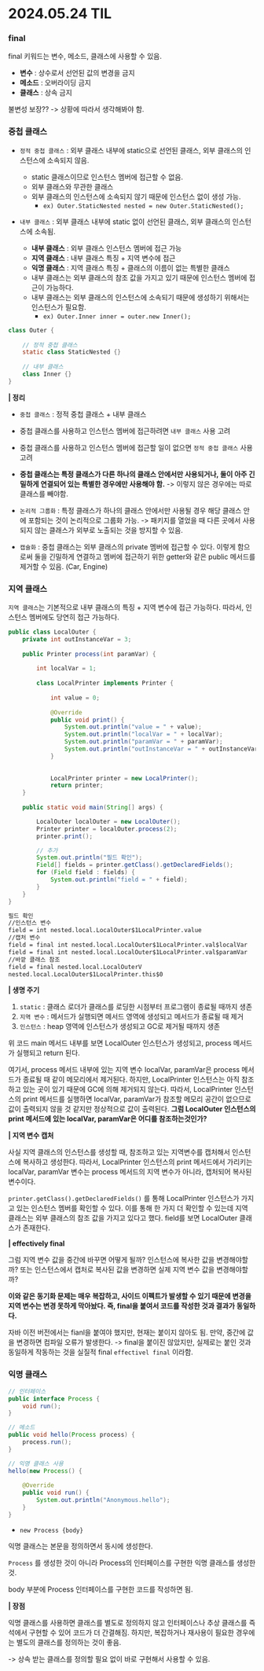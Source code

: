 # 2024.05.24 TIL



### final

final 키워드는 변수, 메소드, 클래스에 사용할 수 있음.

- **변수** : 상수로서 선언된 값의 변경을 금지
- **메소드** : 오버라이딩 금지
- **클래스** : 상속 금지

불변성 보장?? -> 상황에 따라서 생각해봐야 함.



### 중첩 클래스

- `정적 중첩 클래스` : 외부 클래스 내부에 static으로 선언된 클래스, 외부 클래스의 인스턴스에 소속되지 않음.
  - static 클래스이므로 인스턴스 멤버에 접근할 수 없음.
  - 외부 클래스와 무관한 클래스
  - 외부 클래스의 인스턴스에 소속되지 않기 때문에 인스턴스 없이 생성 가능.
    - `ex) Outer.StaticNested nested = new Outer.StaticNested();`

- `내부 클래스` : 외부 클래스 내부에 static 없이 선언된 클래스, 외부 클래스의 인스턴스에 소속됨.
  - **내부 클래스** : 외부 클래스 인스턴스 멤버에 접근 가능
  - **지역 클래스** : 내부 클래스 특징 + 지역 변수에 접근
  - **익명 클래스** : 지역 클래스 특징 + 클래스의 이름이 없는 특별한 클래스
  - 내부 클래스는 외부 클래스의 참조 값을 가지고 있기 때문에 인스턴스 멤버에 접근이 가능하다.
  - 내부 클래스는 외부 클래스의 인스턴스에 소속되기 때문에 생성하기 위해서는 인스턴스가 필요함.
    - `ex) Outer.Inner inner = outer.new Inner();`

```java
class Outer {
    
    // 정적 중첩 클래스
    static class StaticNested {}
    
    // 내부 클래스
    class Inner {}
}
```



**| 정리**

- `중첩 클래스` : 정적 중첩 클래스 + 내부 클래스
- 중첩 클래스를 사용하고 인스턴스 멤버에 접근하려면 `내부 클래스` 사용 고려
- 중첩 클래스를 사용하고 인스턴스 멤버에 접근할 일이 없으면 `정적 중첩 클래스` 사용 고려

- **중첩 클래스는 특정 클래스가 다른 하나의 클래스 안에서만 사용되거나, 둘이 아주 긴밀하게 연결되어 있는 특별한 경우에만 사용해야 함.** -> 이렇지 않은 경우에는 따로 클래스를 빼야함.

- `논리적 그룹화` : 특정 클래스가 하나의 클래스 안에서만 사용될 경우 해당 클래스 안에 포함되는 것이 논리적으로 그룹화 가능. -> 패키지를 열었을 때 다른 곳에서 사용되지 않는 클래스가 외부로 노출되는 것을 방지할 수 있음.
- `캡슐화` : 중첩 클래스는 외부 클래스의 private 멤버에 접근할 수 있다. 이렇게 함으로써 둘을 긴밀하게 연결하고 멤버에 접근하기 위한 getter와 같은 public 메서드를 제거할 수 있음. (Car, Engine)



### 지역 클래스

`지역 클래스`는 기본적으로 내부 클래스의 특징 + 지역 변수에 접근 가능하다. 따라서, 인스턴스 멤버에도 당연히 접근 가능하다.

```java
public class LocalOuter {
    private int outInstanceVar = 3;
    
    public Printer process(int paramVar) {
        
        int localVar = 1;
        
        class LocalPrinter implements Printer {
            
            int value = 0;
            
            @Override
            public void print() {
                System.out.println("value = " + value);
                System.out.println("localVar = " + localVar);
                System.out.println("paramVar = " + paramVar);
                System.out.println("outInstanceVar = " + outInstanceVar);
            }
        
            
            LocalPrinter printer = new LocalPrinter();
            return printer;
    }
    
    public static void main(String[] args) {

        LocalOuter localOuter = new LocalOuter();
        Printer printer = localOuter.process(2);
        printer.print();

        // 추가
        System.out.println("필드 확인");
        Field[] fields = printer.getClass().getDeclaredFields();
        for (Field field : fields) {
            System.out.println("field = " + field);
        }
    }
}
```

```markdown
필드 확인
//인스턴스 변수
field = int nested.local.LocalOuter$1LocalPrinter.value
//캡처 변수
field = final int nested.local.LocalOuter$1LocalPrinter.val$localVar
field = final int nested.local.LocalOuter$1LocalPrinter.val$paramVar
//바깥 클래스 참조
field = final nested.local.LocalOuterV
nested.local.LocalOuter$1LocalPrinter.this$0
```



**| 생명 주기**

1. `static` : 클래스 로더가 클래스를 로딩한 시점부터 프로그램이 종료될 때까지 생존
2. `지역 변수` : 메서드가 실행되면 메서드 영역에 생성되고 메서드가 종료될 때 제거
3. `인스턴스` : heap 영역에 인스턴스가 생성되고 GC로 제거될 때까지 생존



위 코드 main 메서드 내부를 보면 LocalOuter 인스턴스가 생성되고, process 메서드가 실행되고 return 된다.

여기서, process 메서드 내부에 있는 지역 변수 localVar, paramVar은 process 메서드가 종료될 때 같이 메모리에서 제거된다. 하지만, LocalPrinter 인스턴스는 아직 참조하고 있는 곳이 있기 때문에 GC에 의해 제거되지 않는다. 따라서, LocalPrinter 인스턴스의 print 메서드를 실행하면 localVar, paramVar가 참조할 메모리 공간이 없으므로 값이 출력되지 않을 것 같지만 정상적으로 값이 출력된다. **그럼 LocalOuter 인스턴스의 print 메서드에 있는 localVar, paramVar은 어디를 참조하는것인가?**



**| 지역 변수 캡처**

사실 지역 클래스의 인스턴스를 생성할 때, 참조하고 있는 지역변수를 캡처해서 인스턴스에 복사하고 생성한다. 따라서, LocalPrinter 인스턴스의 print 메서드에서 가리키는 localVar, paramVar 변수는 process 메서드의 지역 변수가 아니라, 캡처되어 복사된 변수이다. 

`printer.getClass().getDeclaredFields()` 를 통해 LocalPrinter 인스턴스가 가지고 있는 인스턴스 멤버를 확인할 수 있다. 이를 통해 한 가지 더 확인할 수 있는데 지역 클래스는 외부 클래스의 참조 값을 가지고 있다고 했다. field를 보면 LocalOuter 클래스가 존재한다.



**| effectively final**

그럼 지역 변수 값을 중간에 바꾸면 어떻게 될까? 인스턴스에 복사한 값을 변경해야할까? 또는 인스턴스에서 캡처로 복사된 값을 변경하면 실제 지역 변수 값을 변경해야할까?

**이와 같은 동기화 문제는 매우 복잡하고, 사이드 이펙트가 발생할 수 있기 때문에 변경을 지역 변수는 변경 못하게 막아놨다. 즉, final을 붙여서 코드를 작성한 것과 결과가 동일하다.**

자바 이전 버전에서는 fianl을 붙여야 했지만, 현재는 붙이지 않아도 됨. 만약, 중간에 값을 변경하면 컴파일 오류가 발생한다. -> final을 붙이진 않았지만, 실제로는 붙인 것과 동일하게 작동하는 것을 실질적 final `effectivel final` 이라함.



### 익명 클래스

```java
// 인터페이스
public interface Process {
    void run();
}

// 메소드
public void hello(Process process) {
    process.run();
}

// 익명 클래스 사용
hello(new Process() {
    
    @Override
    public void run() {
        System.out.println("Anonymous.hello");
    }
}
```

- `new Process {body}`

익명 클래스는 본문을 정의하면서 동시에 생성한다.

`Process` 를 생성한 것이 아니라 Process의 인터페이스를 구현한 익명 클래스를 생성한 것.

body 부분에 Process 인터페이스를 구현한 코드를 작성하면 됨.



**| 장점**

익명 클래스를 사용하면 클래스를 별도로 정의하지 않고 인터페이스나 추상 클래스를 즉석에서 구현할 수 있어 코드가 더 간결해짐. 하지만, 복잡하거나 재사용이 필요한 경우에는 별도의 클래스를 정의하는 것이 좋음.

-> 상속 받는 클래스를 정의할 필요 없이 바로 구현해서 사용할 수 있음.